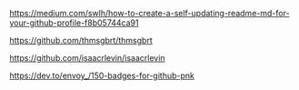 https://medium.com/swlh/how-to-create-a-self-updating-readme-md-for-your-github-profile-f8b05744ca91

https://github.com/thmsgbrt/thmsgbrt

https://github.com/isaacrlevin/isaacrlevin

https://dev.to/envoy_/150-badges-for-github-pnk